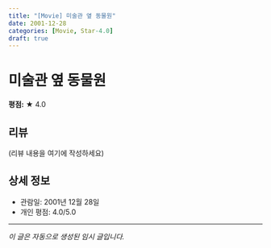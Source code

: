 ```yaml
---
title: "[Movie] 미술관 옆 동물원"
date: 2001-12-28
categories: [Movie, Star-4.0]
draft: true
---
```


# 미술관 옆 동물원

**평점:** ★ 4.0

## 리뷰

(리뷰 내용을 여기에 작성하세요)

## 상세 정보

- 관람일: 2001년 12월 28일
- 개인 평점: 4.0/5.0

---

*이 글은 자동으로 생성된 임시 글입니다.*
